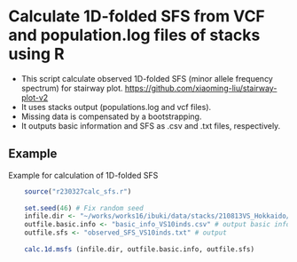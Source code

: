 Calculate 1D-folded SFS from VCF and population.log files of stacks using R
======
* This script calculate observed 1D-folded SFS (minor allele frequency spectrum) for stairway plot. <https://github.com/xiaoming-liu/stairway-plot-v2>
* It uses stacks output (populations.log and vcf files).
* Missing data is compensated by a bootstrapping.
* It outputs basic information and SFS as .csv and .txt files, respectively.


Example
------
Example for calculation of 1D-folded SFS

```R
    source("r230327calc_sfs.r")
  
    set.seed(46) # Fix random seed
    infile.dir <- "~/works/works16/ibuki/data/stacks/210813VS_Hokkaido/analysis01/" # Path for stacks output directory
    outfile.basic.info <- "basic_info_VS10inds.csv" # output basic information file name
    outfile.sfs <- "observed_SFS_VS10inds.txt" # output 
  
    calc.1d.msfs (infile.dir, outfile.basic.info, outfile.sfs)
```
